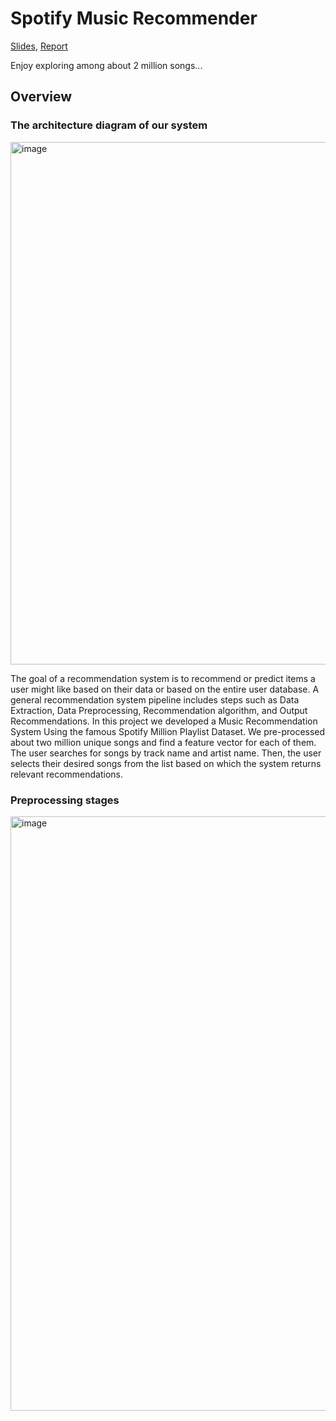 # Spotify Music Recommender

[Slides](https://docs.google.com/presentation/d/1ecWfFkn9KhqBlpo_bE-1zvL_RSZFfAWjZK_HFz3N0BU/edit?usp=sharing), [Report](https://docs.google.com/document/d/1o7_80qezwflZwY2l8-gyAfHA2kHTRYfPu1GkQgcSPeo/edit?usp=sharing)

Enjoy exploring among about 2 million songs...

## Overview

### The architecture diagram of our system
<img width="836" alt="image" src="https://user-images.githubusercontent.com/23244168/232262185-f297f8d0-004b-44f3-b73d-440c95619634.png">


The goal of a recommendation system is to recommend or predict items a user might like based on their data or based on the entire user database. A general recommendation system pipeline includes steps such as Data Extraction, Data Preprocessing, Recommendation algorithm, and Output Recommendations. In this project we developed a Music Recommendation System Using the famous Spotify Million Playlist Dataset. We pre-processed about two million unique songs and find a feature vector for each of them. The user searches for songs by track name and artist name. Then, the user selects their desired songs from the list based on which the system returns relevant recommendations. 

### Preprocessing stages
<img width="951" alt="image" src="https://user-images.githubusercontent.com/23244168/232262227-11a4b50b-039d-48f7-a3e8-5e3deea7c710.png">
